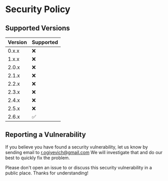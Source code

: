 # Security Policy

## Supported Versions

| Version | Supported          |
| ------- | ------------------ |
| 0.x.x   | :x:                |
| 1.x.x   | :x:                |
| 2.0.x   | :x:                |
| 2.1.x   | :x:                |
| 2.2.x   | :x:                |
| 2.3.x   | :x:                |
| 2.4.x   | :x:                |
| 2.5.x   | :x:                |
| 2.6.x   | :white_check_mark: |

## Reporting a Vulnerability

If you believe you have found a security vulnerability, let us know by sending
email to [r.ogiyevich@gmail.com](mailto:r.ogiyevich@gmail.com)
We will investigate that and do our best to quickly fix the problem.

Please don't open an issue to or discuss this security vulnerability in a public
place. Thanks for understanding!
